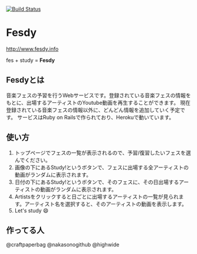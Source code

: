 [![Build Status](https://travis-ci.org/i-d-e-a-t/fesdy.svg?branch=logo)](https://travis-ci.org/i-d-e-a-t/fesdy)
# Fesdy
http://www.fesdy.info

fes + study = **Fesdy**

## Fesdyとは
音楽フェスの予習を行うWebサービスです。登録されている音楽フェスの情報をもとに、出場するアーティストのYoutube動画を再生することができます。
現在登録されている音楽フェスの情報以外に、どんどん情報を追加していく予定です。
サービスはRuby on Railsで作られており、Herokuで動いています。

## 使い方
1. トップページでフェスの一覧が表示されるので、予習/復習したいフェスを選んでください。
1. 画像の下にあるStudy!というボタンで、フェスに出場する全アーティストの動画がランダムに表示されます。
1. 日付の下にあるStudy!というボタンで、そのフェスに、その日出場するアーティストの動画がランダムに表示されます。
1. Artistsをクリックすると日ごとに出場するアーティストの一覧が見られます。アーティスト名を選択すると、そのアーティストの動画を表示します。
1. Let's study :smile:

## 作ってる人
@craftpaperbag
@nakasonogithub
@highwide

